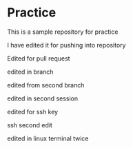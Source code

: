 # Practice
This is a sample repository for practice

I have edited it for pushing into repository

Edited for pull request

edited in branch 

edited from second branch

edited in second session

edited for ssh key

ssh second edit

edited in linux terminal twice
